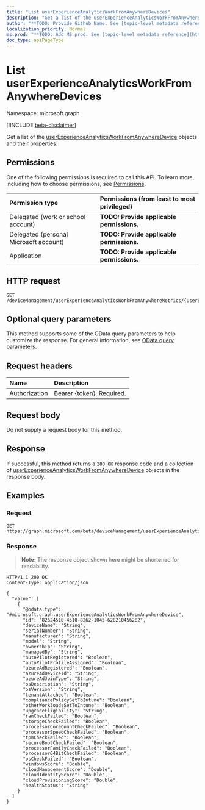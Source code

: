 ```yaml
---
title: "List userExperienceAnalyticsWorkFromAnywhereDevices"
description: "Get a list of the userExperienceAnalyticsWorkFromAnywhereDevice objects and their properties."
author: "**TODO: Provide Github Name. See [topic-level metadata reference](https://msgo.azurewebsites.net/add/document/guidelines/metadata.html#topic-level-metadata)**"
localization_priority: Normal
ms.prod: "**TODO: Add MS prod. See [topic-level metadata reference](https://msgo.azurewebsites.net/add/document/guidelines/metadata.html#topic-level-metadata)**"
doc_type: apiPageType
---
```


# List userExperienceAnalyticsWorkFromAnywhereDevices
Namespace: microsoft.graph

[!INCLUDE [beta-disclaimer](../../includes/beta-disclaimer.md)]

Get a list of the [userExperienceAnalyticsWorkFromAnywhereDevice](../resources/intune-userexperienceanalyticsworkfromanywheredevice.md) objects and their properties.

## Permissions
One of the following permissions is required to call this API. To learn more, including how to choose permissions, see [Permissions](/graph/permissions-reference).

|Permission type|Permissions (from least to most privileged)|
|:---|:---|
|Delegated (work or school account)|**TODO: Provide applicable permissions.**|
|Delegated (personal Microsoft account)|**TODO: Provide applicable permissions.**|
|Application|**TODO: Provide applicable permissions.**|

## HTTP request

<!-- {
  "blockType": "ignored"
}
-->
``` http
GET /deviceManagement/userExperienceAnalyticsWorkFromAnywhereMetrics/{userExperienceAnalyticsWorkFromAnywhereMetricId}/metricDevices
```

## Optional query parameters
This method supports some of the OData query parameters to help customize the response. For general information, see [OData query parameters](/graph/query-parameters).

## Request headers
|Name|Description|
|:---|:---|
|Authorization|Bearer {token}. Required.|

## Request body
Do not supply a request body for this method.

## Response

If successful, this method returns a `200 OK` response code and a collection of [userExperienceAnalyticsWorkFromAnywhereDevice](../resources/userexperienceanalyticsworkfromanywheredevice.md) objects in the response body.

## Examples

### Request
<!-- {
  "blockType": "request",
  "name": "list_userexperienceanalyticsworkfromanywheredevice"
}
-->
``` http
GET https://graph.microsoft.com/beta/deviceManagement/userExperienceAnalyticsWorkFromAnywhereMetrics/{userExperienceAnalyticsWorkFromAnywhereMetricId}/metricDevices
```


### Response
>**Note:** The response object shown here might be shortened for readability.
<!-- {
  "blockType": "response",
  "truncated": true,
  "@odata.type": "Collection(microsoft.graph.userExperienceAnalyticsWorkFromAnywhereDevice)"
}
-->
``` http
HTTP/1.1 200 OK
Content-Type: application/json

{
  "value": [
    {
      "@odata.type": "#microsoft.graph.userExperienceAnalyticsWorkFromAnywhereDevice",
      "id": "82624510-4510-8262-1045-628210456282",
      "deviceName": "String",
      "serialNumber": "String",
      "manufacturer": "String",
      "model": "String",
      "ownership": "String",
      "managedBy": "String",
      "autoPilotRegistered": "Boolean",
      "autoPilotProfileAssigned": "Boolean",
      "azureAdRegistered": "Boolean",
      "azureAdDeviceId": "String",
      "azureAdJoinType": "String",
      "osDescription": "String",
      "osVersion": "String",
      "tenantAttached": "Boolean",
      "compliancePolicySetToIntune": "Boolean",
      "otherWorkloadsSetToIntune": "Boolean",
      "upgradeEligibility": "String",
      "ramCheckFailed": "Boolean",
      "storageCheckFailed": "Boolean",
      "processorCoreCountCheckFailed": "Boolean",
      "processorSpeedCheckFailed": "Boolean",
      "tpmCheckFailed": "Boolean",
      "secureBootCheckFailed": "Boolean",
      "processorFamilyCheckFailed": "Boolean",
      "processor64BitCheckFailed": "Boolean",
      "osCheckFailed": "Boolean",
      "windowsScore": "Double",
      "cloudManagementScore": "Double",
      "cloudIdentityScore": "Double",
      "cloudProvisioningScore": "Double",
      "healthStatus": "String"
    }
  ]
}
```

